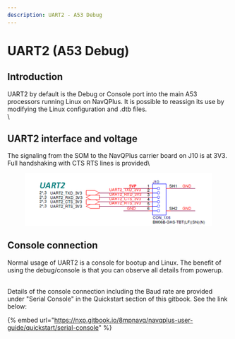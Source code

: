 ```yaml
---
description: UART2 - A53 Debug
---
```


# UART2 (A53 Debug)

## Introduction

UART2 by default is the Debug or Console port into the main A53 processors running Linux on NavQPlus. It is possible to reassign its use by modifying the Linux configuration and .dtb files. \
\


## UART2 interface and voltage

The signaling from the SOM to the NavQPlus carrier board on J10 is at 3V3. Full handshaking with CTS RTS lines is provided\


<figure><img src="../../../.gitbook/assets/image (7).png" alt=""><figcaption></figcaption></figure>

## Console connection

Normal usage of UART2 is a console for bootup and Linux. The benefit of using the debug/console is that you can observe all details from powerup.

\
Details of the console connection including the Baud rate are provided under "Serial Console" in the Quickstart section of this gitbook. See the link below:

{% embed url="https://nxp.gitbook.io/8mpnavq/navqplus-user-guide/quickstart/serial-console" %}



##
